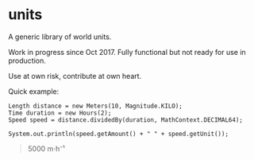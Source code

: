# units
A generic library of world units.

Work in progress since Oct 2017. Fully functional but not ready for use in production.

Use at own risk, contribute at own heart.

Quick example:

```
Length distance = new Meters(10, Magnitude.KILO);
Time duration = new Hours(2);
Speed speed = distance.dividedBy(duration, MathContext.DECIMAL64);

System.out.println(speed.getAmount() + " " + speed.getUnit());
```
> 5000 m⋅h⁻¹